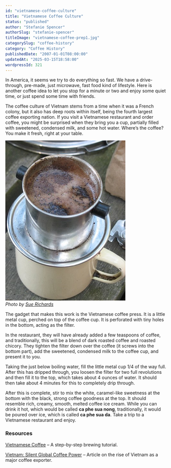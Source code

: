 ```yaml
---
id: "vietnamese-coffee-culture"
title: "Vietnamese Coffee Culture"
status: "published"
author: "Stefanie Spencer"
authorSlug: "stefanie-spencer"
titleImage: "vietnamese-coffee-prep1.jpg"
categorySlug: "coffee-history"
category: "Coffee History"
publishedDate: "2007-01-01T08:00:00"
updatedAt: "2025-03-15T18:58:00"
wordpressId: 321
---
```


In America, it seems we try to do everything so fast. We have a drive-through, pre-made, just microwave, fast food kind of lifestyle. Here is another coffee idea to let you stop for a minute or two and enjoy some quiet time, or just spend some time with friends.

The coffee culture of Vietnam stems from a time when it was a French colony, but it also has deep roots within itself, being the fourth largest coffee exporting nation. If you visit a Vietnamese restaurant and order coffee, you might be surprised when they bring you a cup, partially filled with sweetened, condensed milk, and some hot water. Where’s the coffee? You make it fresh, right at your table.

![vietnamese coffee prep](vietnamese-coffee-prep1.jpg)  
*Photo by [Sue Richards](http://www.flickr.com/photos/suerichards/227557760/)*

The gadget that makes this work is the Vietnamese coffee press. It is a little metal cup, perched on top of the coffee cup. It is perforated with tiny holes in the bottom, acting as the filter.

In the restaurant, they will have already added a few teaspoons of coffee, and traditionally, this will be a blend of dark roasted coffee and roasted chicory. They tighten the filter down over the coffee (it screws into the bottom part), add the sweetened, condensed milk to the coffee cup, and present it to you.

Taking the just below boiling water, fill the little metal cup 1/4 of the way full. After this has dripped through, you loosen the filter for two full revolutions and then fill it to the top, which takes about 4 ounces of water. It should then take about 4 minutes for this to completely drip through.

After this is complete, stir to mix the white, caramel-like sweetness at the bottom with the black, strong coffee goodness at the top. It should resemble rich, creamy, smooth, melted coffee ice cream. While you can drink it hot, which would be called **ca phe sua nong**, traditionally, it would be poured over ice, which is called **ca phe sua da**. Take a trip to a Vietnamese restaurant and enjoy.

### Resources

[Vietnamese Coffee](/brew-vietnamese-coffee/) – A step-by-step brewing tutorial.

[Vietnam: Silent Global Coffee Power](/vietnam-silent-global-coffee-power/) – Article on the rise of Vietnam as a major coffee exporter.
